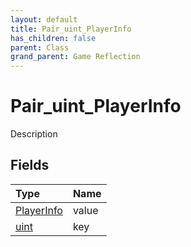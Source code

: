 ```yaml
---
layout: default
title: Pair_uint_PlayerInfo
has_children: false
parent: Class
grand_parent: Game Reflection
---
```

# Pair_uint_PlayerInfo
Description 

## Fields
| Type | Name |
|:-------------|:--------------|
| [PlayerInfo](/game-reflection/classes/player_info.md) | value |
| [uint](/game-reflection/components/uint.md) | key |
